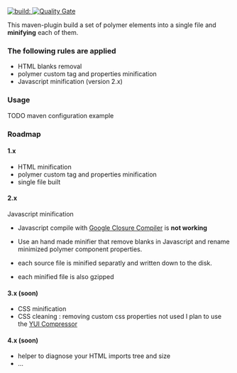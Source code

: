 <a href="https://travis-ci.org/algofi/polymer-minimizer" title="Latest push build on default branch: " target="_polymer-minimizer-build-ci">
            <img src="https://travis-ci.org/algofi/polymer-minimizer.svg?branch=master" alt="build:">
          </a>

<a href="https://sonarqube.com/api/badges/gate?key=fr.algofi.maven.plugins.polymer-minifier" title="Polymer Miminizer Quality Portal (SonarQube)" target="_polymer-minimizer-sonarqube">
<img src="https://sonarqube.com/api/badges/gate?key=fr.algofi.maven.plugins.polymer-minifier" alt="Quality Gate">
</a>


This maven-plugin build a set of polymer elements into a single file and **minifying** each of them.

### The following rules are applied

* HTML blanks removal
* polymer custom tag and properties minification
* Javascript minification (version 2.x)

### Usage

TODO maven configuration example


### Roadmap

#### 1.x
* HTML minification
* polymer custom tag and properties minification
* single file built

#### 2.x

Javascript minification
* Javascript compile with [Google Closure Compiler](https://github.com/google/closure-compiler) is **not working**
* Use an hand made minifier that remove blanks in Javascript and rename minimized polymer component properties.

* each source file is minified separatly and written down to the disk.
* each minified file is also gzipped

#### 3.x (soon)
* CSS minification
* CSS cleaning : removing custom css properties not used
I plan to use the [YUI Compressor](https://yui.github.io/yuicompressor/)

#### 4.x (soon)
* helper to diagnose your HTML imports tree and size
* ...
